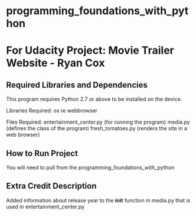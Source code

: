 # programming_foundations_with_python
For Udacity
Project: Movie Trailer Website  - Ryan Cox
================================

Required Libraries and Dependencies
-----------------------------------
This program requires Python 2.7 or above to be installed on the device.

Libraries Required:
    os
    re
    webbrowser
    
Files Required:
  entertainment_center.py (for running the program)
  media.py (defines the class of the program)
  fresh_tomatoes.py (renders the site in a web browser)


How to Run Project
------------------
You will need to pull from the programming_foundations_with_python


Extra Credit Description
------------------------
Added information about release year to the __init__ function in media.py that is used in entertainment_center.py

